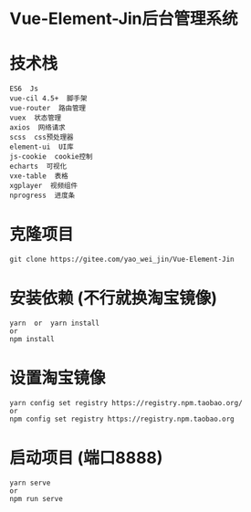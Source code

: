 # Vue-Element-Jin后台管理系统

# 技术栈
```
ES6  Js
vue-cil 4.5+  脚手架
vue-router  路由管理
vuex  状态管理
axios  网络请求
scss  css预处理器
element-ui  UI库
js-cookie  cookie控制
echarts  可视化
vxe-table  表格
xgplayer  视频组件
nprogress  进度条
```

# 克隆项目
```
git clone https://gitee.com/yao_wei_jin/Vue-Element-Jin
```

# 安装依赖 (不行就换淘宝镜像)
```
yarn  or  yarn install
or
npm install
```

# 设置淘宝镜像
```
yarn config set registry https://registry.npm.taobao.org/
or
npm config set registry https://registry.npm.taobao.org

```

# 启动项目 (端口8888)
```
yarn serve
or
npm run serve
```